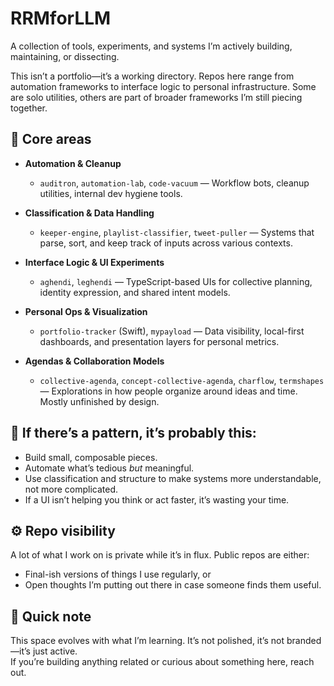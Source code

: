 # RRMforLLM

A collection of tools, experiments, and systems I’m actively building, maintaining, or dissecting.

This isn’t a portfolio—it’s a working directory. Repos here range from automation frameworks to interface logic to personal infrastructure. Some are solo utilities, others are part of broader frameworks I’m still piecing together.

## 🔧 Core areas

- **Automation & Cleanup**
  - `auditron`, `automation-lab`, `code-vacuum` — Workflow bots, cleanup utilities, internal dev hygiene tools.
  
- **Classification & Data Handling**
  - `keeper-engine`, `playlist-classifier`, `tweet-puller` — Systems that parse, sort, and keep track of inputs across various contexts.
  
- **Interface Logic & UI Experiments**
  - `aghendi`, `leghendi` — TypeScript-based UIs for collective planning, identity expression, and shared intent models.

- **Personal Ops & Visualization**
  - `portfolio-tracker` (Swift), `mypayload` — Data visibility, local-first dashboards, and presentation layers for personal metrics.

- **Agendas & Collaboration Models**
  - `collective-agenda`, `concept-collective-agenda`, `charflow`, `termshapes` — Explorations in how people organize around ideas and time. Mostly unfinished by design.

## 🧠 If there’s a pattern, it’s probably this:

- Build small, composable pieces.
- Automate what’s tedious *but* meaningful.
- Use classification and structure to make systems more understandable, not more complicated.
- If a UI isn’t helping you think or act faster, it’s wasting your time.

## ⚙️ Repo visibility

A lot of what I work on is private while it’s in flux. Public repos are either:
- Final-ish versions of things I use regularly, or
- Open thoughts I’m putting out there in case someone finds them useful.

## 👋 Quick note

This space evolves with what I’m learning. It’s not polished, it’s not branded—it’s just active.  
If you’re building anything related or curious about something here, reach out.

